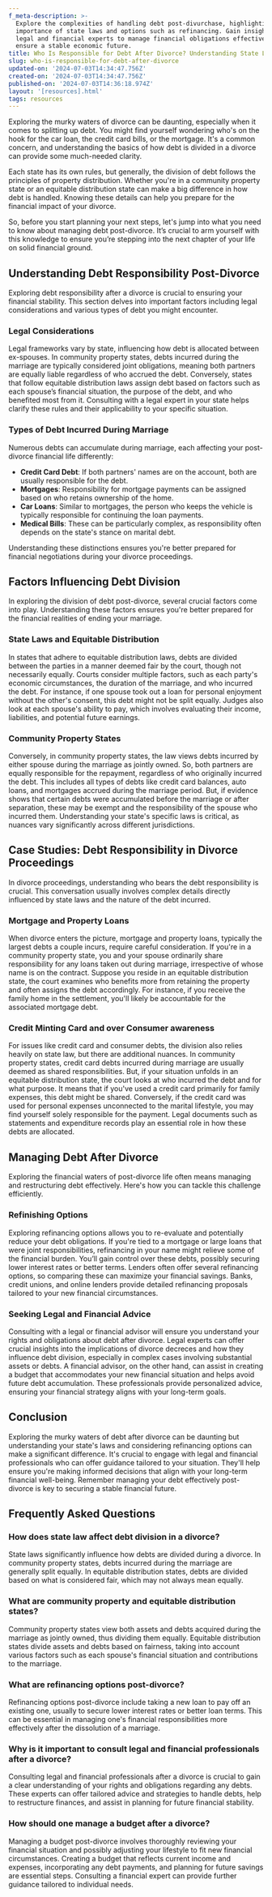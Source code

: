 ```yaml
---
f_meta-description: >-
  Explore the complexities of handling debt post-divurchase, highlighting the
  importance of state laws and options such as refinancing. Gain insights from
  legal and financial experts to manage financial obligations effectively and
  ensure a stable economic future.
title: Who Is Responsible for Debt After Divorce? Understanding State Laws
slug: who-is-responsible-for-debt-after-divorce
updated-on: '2024-07-03T14:34:47.756Z'
created-on: '2024-07-03T14:34:47.756Z'
published-on: '2024-07-03T14:36:18.974Z'
layout: '[resources].html'
tags: resources
---
```


Exploring the murky waters of divorce can be daunting, especially when it comes to splitting up debt. You might find yourself wondering who's on the hook for the car loan, the credit card bills, or the mortgage. It's a common concern, and understanding the basics of how debt is divided in a divorce can provide some much-needed clarity.

Each state has its own rules, but generally, the division of debt follows the principles of property distribution. Whether you're in a community property state or an equitable distribution state can make a big difference in how debt is handled. Knowing these details can help you prepare for the financial impact of your divorce.

So, before you start planning your next steps, let's jump into what you need to know about managing debt post-divorce. It’s crucial to arm yourself with this knowledge to ensure you’re stepping into the next chapter of your life on solid financial ground.

Understanding Debt Responsibility Post-Divorce
----------------------------------------------

Exploring debt responsibility after a divorce is crucial to ensuring your financial stability. This section delves into important factors including legal considerations and various types of debt you might encounter.

### Legal Considerations

Legal frameworks vary by state, influencing how debt is allocated between ex-spouses. In community property states, debts incurred during the marriage are typically considered joint obligations, meaning both partners are equally liable regardless of who accrued the debt. Conversely, states that follow equitable distribution laws assign debt based on factors such as each spouse’s financial situation, the purpose of the debt, and who benefited most from it. Consulting with a legal expert in your state helps clarify these rules and their applicability to your specific situation.

### Types of Debt Incurred During Marriage

Numerous debts can accumulate during marriage, each affecting your post-divorce financial life differently:

*   **Credit Card Debt**: If both partners' names are on the account, both are usually responsible for the debt.
*   **Mortgages**: Responsibility for mortgage payments can be assigned based on who retains ownership of the home.
*   **Car Loans**: Similar to mortgages, the person who keeps the vehicle is typically responsible for continuing the loan payments.
*   **Medical Bills**: These can be particularly complex, as responsibility often depends on the state's stance on marital debt.

Understanding these distinctions ensures you're better prepared for financial negotiations during your divorce proceedings.

Factors Influencing Debt Division
---------------------------------

In exploring the division of debt post-divorce, several crucial factors come into play. Understanding these factors ensures you're better prepared for the financial realities of ending your marriage.

### State Laws and Equitable Distribution

In states that adhere to equitable distribution laws, debts are divided between the parties in a manner deemed fair by the court, though not necessarily equally. Courts consider multiple factors, such as each party's economic circumstances, the duration of the marriage, and who incurred the debt. For instance, if one spouse took out a loan for personal enjoyment without the other's consent, this debt might not be split equally. Judges also look at each spouse's ability to pay, which involves evaluating their income, liabilities, and potential future earnings.

### Community Property States

Conversely, in community property states, the law views debts incurred by either spouse during the marriage as jointly owned. So, both partners are equally responsible for the repayment, regardless of who originally incurred the debt. This includes all types of debts like credit card balances, auto loans, and mortgages accrued during the marriage period. But, if evidence shows that certain debts were accumulated before the marriage or after separation, these may be exempt and the responsibility of the spouse who incurred them. Understanding your state's specific laws is critical, as nuances vary significantly across different jurisdictions.

Case Studies: Debt Responsibility in Divorce Proceedings
--------------------------------------------------------

In divorce proceedings, understanding who bears the debt responsibility is crucial. This conversation usually involves complex details directly influenced by state laws and the nature of the debt incurred.

### Mortgage and Property Loans

When divorce enters the picture, mortgage and property loans, typically the largest debts a couple incurs, require careful consideration. If you're in a community property state, you and your spouse ordinarily share responsibility for any loans taken out during marriage, irrespective of whose name is on the contract. Suppose you reside in an equitable distribution state, the court examines who benefits more from retaining the property and often assigns the debt accordingly. For instance, if you receive the family home in the settlement, you'll likely be accountable for the associated mortgage debt.

### Credit Minting Card and over Consumer awareness

For issues like credit card and consumer debts, the division also relies heavily on state law, but there are additional nuances. In community property states, credit card debts incurred during marriage are usually deemed as shared responsibilities. But, if your situation unfolds in an equitable distribution state, the court looks at who incurred the debt and for what purpose. It means that if you've used a credit card primarily for family expenses, this debt might be shared. Conversely, if the credit card was used for personal expenses unconnected to the marital lifestyle, you may find yourself solely responsible for the payment. Legal documents such as statements and expenditure records play an essential role in how these debts are allocated.

Managing Debt After Divorce
---------------------------

Exploring the financial waters of post-divorce life often means managing and restructuring debt effectively. Here's how you can tackle this challenge efficiently.

### Refinishing Options

Exploring refinancing options allows you to re-evaluate and potentially reduce your debt obligations. If you're tied to a mortgage or large loans that were joint responsibilities, refinancing in your name might relieve some of the financial burden. You’ll gain control over these debts, possibly securing lower interest rates or better terms. Lenders often offer several refinancing options, so comparing these can maximize your financial savings. Banks, credit unions, and online lenders provide detailed refinancing proposals tailored to your new financial circumstances.

### Seeking Legal and Financial Advice

Consulting with a legal or financial advisor will ensure you understand your rights and obligations about debt after divorce. Legal experts can offer crucial insights into the implications of divorce decreces and how they influence debt division, especially in complex cases involving substantial assets or debts. A financial advisor, on the other hand, can assist in creating a budget that accommodates your new financial situation and helps avoid future debt accumulation. These professionals provide personalized advice, ensuring your financial strategy aligns with your long-term goals.

Conclusion
----------

Exploring the murky waters of debt after divorce can be daunting but understanding your state's laws and considering refinancing options can make a significant difference. It's crucial to engage with legal and financial professionals who can offer guidance tailored to your situation. They'll help ensure you're making informed decisions that align with your long-term financial well-being. Remember managing your debt effectively post-divorce is key to securing a stable financial future.

Frequently Asked Questions
--------------------------

### How does state law affect debt division in a divorce?

State laws significantly influence how debts are divided during a divorce. In community property states, debts incurred during the marriage are generally split equally. In equitable distribution states, debts are divided based on what is considered fair, which may not always mean equally.

### What are community property and equitable distribution states?

Community property states view both assets and debts acquired during the marriage as jointly owned, thus dividing them equally. Equitable distribution states divide assets and debts based on fairness, taking into account various factors such as each spouse's financial situation and contributions to the marriage.

### What are refinancing options post-divorce?

Refinancing options post-divorce include taking a new loan to pay off an existing one, usually to secure lower interest rates or better loan terms. This can be essential in managing one's financial responsibilities more effectively after the dissolution of a marriage.

### Why is it important to consult legal and financial professionals after a divorce?

Consulting legal and financial professionals after a divorce is crucial to gain a clear understanding of your rights and obligations regarding any debts. These experts can offer tailored advice and strategies to handle debts, help to restructure finances, and assist in planning for future financial stability.

### How should one manage a budget after a divorce?

Managing a budget post-divorce involves thoroughly reviewing your financial situation and possibly adjusting your lifestyle to fit new financial circumstances. Creating a budget that reflects current income and expenses, incorporating any debt payments, and planning for future savings are essential steps. Consulting a financial expert can provide further guidance tailored to individual needs.
